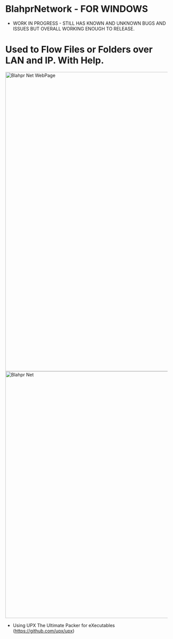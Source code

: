 # BlahprNetwork - FOR WINDOWS
* WORK IN PROGRESS - STILL HAS KNOWN AND UNKNOWN BUGS AND ISSUES BUT OVERALL WORKING ENOUGH TO RELEASE.
# Used to Flow Files or Folders over LAN and IP. With Help.
<img width="1472" height="930" alt="Blahpr Net WebPage" src="https://github.com/user-attachments/assets/77d644ac-7e84-4219-9e27-02de87185134" />
<img width="632" height="767" alt="Blahpr Net" src="https://github.com/user-attachments/assets/617d8ed2-47f0-4b3f-b0dd-fcf7b6d356f2" />

* Using UPX The Ultimate Packer for eXecutables (https://github.com/upx/upx)
